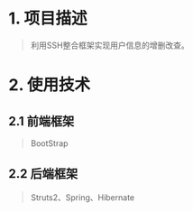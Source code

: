 # 1. 项目描述
> 利用SSH整合框架实现用户信息的增删改查。
# 2. 使用技术
## 2.1 前端框架
> BootStrap
## 2.2 后端框架
> Struts2、Spring、Hibernate

